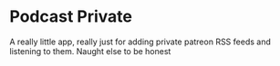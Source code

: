 Podcast Private
===============

A really little app, really just for adding private patreon RSS feeds and
listening to them. Naught else to be honest
